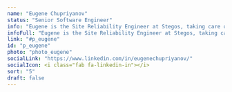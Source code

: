 ```yaml
---
name: "Eugene Chupriyanov"
status: "Senior Software Engineer"
info: "Eugene is the Site Reliability Engineer at Stegos, taking care of our development and production infrastructure. Eugene has more than thirty years of experience in DevOps/SRE, beginning at the Siberian Branch of the prestigious Russian Academy of Sciences in the early days of the Internet."
infoFull: "Eugene is the Site Reliability Engineer at Stegos, taking care of our development and production infrastructure. Eugene has more than thirty years of experience in DevOps/SRE, beginning at the Siberian Branch of the prestigious Russian Academy of Sciences in the early days of the Internet. He has helped build and manage networking and operational infrastructure in industries as diverse as science, telecom, media, and finance, and has held Senior DevOps/SRE positions with companies including The Russian Trading System, RosBusinessConsulting, Lucent Technologies, and Vimpelcom/VEON. He brings a deep passion for information technology and is dedicated to continuously learning the latest techniques and tricks to ensure that the systems he manages operate at the peak of security and efficiency."
link: "#p_eugene"
id: "p_eugene"
photo: "photo_eugene"
socialLink: "https://www.linkedin.com/in/eugenechupriyanov/"
socialIcon: <i class="fab fa-linkedin-in"></i>
sort: "5"
draft: false
--- 
```


